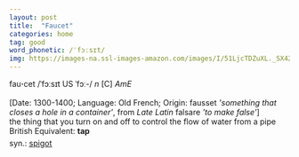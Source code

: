 ```yaml
---
layout: post
title:  "Faucet"
categories: home
tag: good
word_phonetic: /ˈfɔːsɪt/
img: https://images-na.ssl-images-amazon.com/images/I/51LjcTDZuXL._SX425_.jpg
---
```

<DIV style="MARGIN: 0px 0px 5px">fau<B>·</B>cet /ˈfɔːsɪt US ˈfɔː-/ <I>n</I> [C] <I>AmE</I> <BR><BR>[Date: 1300-1400; Language: Old French; Origin: fausset <I>'something that closes a hole in a container'</I>, from <I>Late Latin</I> falsare <I>'to make false'</I>]<BR>the thing that you turn on and off to control the flow of water from a pipe<BR>British Equivalent: <B>tap</B></DIV>
<DIV style="MARGIN: 0px 0px 5px">
<DIV style="MARGIN: 4px 0px">syn.: <A href="{{ site.baseurl }}/spigot"><U>spigot</U></A></DIV></DIV>
